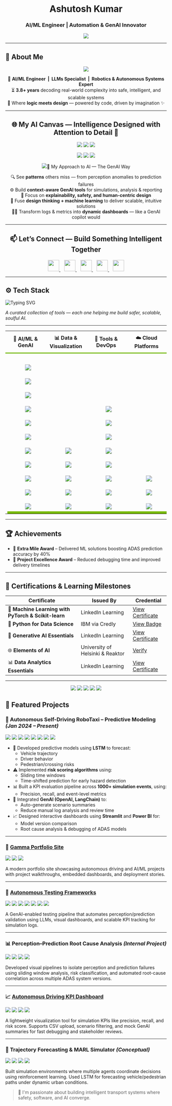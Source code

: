 <h1 align="center">Ashutosh Kumar</h1>
<h3 align="center">AI/ML Engineer | Automation & GenAI Innovator</h3>
<div align="center">
  <img src="https://readme-typing-svg.demolab.com?font=Fira+Code&size=22&pause=1000&color=76B900&center=true&vCenter=true&width=1000&lines=Crafting+GenAI-powered+robotics+where+attention+drives+intelligence.;Designing+AI+systems+that+see%2C+adapt%2C+and+act+with+precision.;Because+in+the+world+of+intelligent+machines%2C+attention+changes+everything.">
</div>


---

## 🧠 About Me

<div align="center">
  <img src="https://readme-typing-svg.demolab.com?font=Fira+Code&size=22&pause=800&color=76B900&center=true&vCenter=true&width=1000&lines=Designing+autonomous+intelligence+like+a+GenAI+copilot...;Bridging+software+and+safety+with+data-driven+elegance.;When+deep+learning+meets+deep+understanding."/>
</div>

<div align="center">

🚗 **AI/ML Engineer&nbsp;&nbsp;|&nbsp;&nbsp;LLMs Specialist&nbsp;&nbsp;|&nbsp;&nbsp;Robotics & Autonomous Systems Expert**  
⏳ **3.8+ years** decoding real-world complexity into safe, intelligent, and scalable systems  
🎨 Where **logic meets design** — powered by code, driven by imagination ✨

</div>


---

<h2 align="center">🌐 My AI Canvas — Intelligence Designed with Attention to Detail 🎯</h2>

<p align="center">
  <img src="https://img.shields.io/badge/🤖 Autonomous Driving-ADAS Level 1–5-004080?style=plastic&logo=tesla&logoColor=white"/>
  <img src="https://img.shields.io/badge/🔄 Scenario Automation-Real → Synthetic-8e44ad?style=plastic&logo=python&logoColor=white"/>
  <img src="https://img.shields.io/badge/🧠 LSTM + MARL-Cognitive Prediction-e67e22?style=plastic&logo=pytorch&logoColor=white"/>
</p>
<p align="center">
  <img src="https://img.shields.io/badge/⚙️ GenAI Pipelines-OpenAI × LangChain-1abc9c?style=plastic&logo=openai&logoColor=white"/>
  <img src="https://img.shields.io/badge/📚 RAG Flows-Auto Summarization-34495e?style=plastic&logo=openai&logoColor=white"/>
  <img src="https://img.shields.io/badge/📊 KPI Dashboards-A/B Insights + Testing-f1c40f?style=plastic&logo=powerbi&logoColor=black"/>
</p>

<p align="center">
  <img src="https://readme-typing-svg.demolab.com?font=Fira+Code&size=22&pause=1200&color=76B900&center=true&vCenter=true&width=800&height=40&lines=✨+Designing+systems+with+intelligence+and+intuition.;🧠+Where+AI+meets+creativity%2C+magic+



---

<h2 align="center">🤖 My Approach to AI — The GenAI Way</h2>

<p align="center">
  🔍 See <strong>patterns</strong> others miss — from perception anomalies to prediction failures  
  <br>⚙️ Build <strong>context-aware GenAI tools</strong> for simulations, analysis & reporting  
  <br>🎯 Focus on <strong>explainability, safety, and human-centric design</strong>  
  <br>🎨 Fuse <strong>design thinking + machine learning</strong> to deliver scalable, intuitive solutions  
  <br>🧙‍♂️ Transform logs & metrics into <strong>dynamic dashboards</strong> — like a GenAI copilot would  
</p>

---
<h2 align="center">📫 Let’s Connect — Build Something Intelligent Together</h2>

<p align="center" style="margin-top: 20px;">
  <a href="https://www.linkedin.com/in/ashutoshrskiaa">
    <img src="https://img.shields.io/badge/LinkedIn-0A66C2?style=plastic&logo=linkedin&logoColor=white" height="35"/>
  </a>&nbsp;&nbsp;
  
  <a href="mailto:ashutoshrskiaa@gmail.com">
    <img src="https://img.shields.io/badge/Gmail-D14836?style=plastic&logo=gmail&logoColor=white" height="35"/>
  </a>&nbsp;&nbsp;
  
  <a href="https://autonomous-driving-innov-d7ai06c.gamma.site/ashutoshkumar">
  <img src="https://img.shields.io/badge/Portfolio-76B900?style=plastic&logo=About.me&logoColor=white" height="35"/>
</a>&nbsp;&nbsp;

  <a href="https://github.com/rskiaa">
    <img src="https://img.shields.io/badge/GitHub-181717?style=plastic&logo=github&logoColor=white" height="35"/>
  </a>&nbsp;&nbsp;
  
  <a href="https://leetcode.com/u/Ashutoshrskiaa/">
    <img src="https://img.shields.io/badge/LeetCode-FFA116?style=plastic&logo=leetcode&logoColor=black" height="35"/>
  </a>
</p>


---
## ⚙️ Tech Stack

<div align="left">
  <img src="https://readme-typing-svg.demolab.com?font=Fira+Code&size=22&pause=1000&color=76B900&vCenter=true&width=650&lines=My+Healing+Tech+Stack;Tools+chosen+with+attention+and+intention;Built+for+safe%2C+scalable%2C+soulful+AI" alt="Typing SVG" />
</div>

<em> A curated collection of tools — each one helping me build safer, scalable, soulful AI.</em>

---

<table style="border-collapse: collapse; width: 100%; table-layout: fixed; text-align: center;">

<!-- Headings Row -->
<tr>
<th style="padding: 10px; border-bottom: 3px solid #76B900; width: 25%;">🧠 AI/ML & GenAI</th>
<th style="padding: 10px; border-bottom: 3px solid #76B900; width: 25%;">📊 Data & Visualization</th>
<th style="padding: 10px; border-bottom: 3px solid #76B900; width: 25%;">🧰 Tools & DevOps</th>
<th style="padding: 10px; border-bottom: 3px solid #76B900; width: 25%;">☁️ Cloud Platforms</th>
</tr>

<!-- Badges Row -->
<tr style="height: 500px; vertical-align: top;">

<!-- AI/ML -->
<td style="position: relative; height: 500px;">
<div style="position: absolute; bottom: 0; width: 100%; display: flex; flex-direction: column; align-items: center; transform: scale(1.2); transform-origin: bottom;">
<img src="https://img.shields.io/badge/Python-3670A0?style=for-the-badge&logo=python&logoColor=ffdd54"/><br>
<img src="https://img.shields.io/badge/PyTorch-EE4C2C?style=for-the-badge&logo=pytorch&logoColor=white"/><br>
<img src="https://img.shields.io/badge/Scikit--learn-F7931E?style=for-the-badge&logo=scikit-learn&logoColor=white"/><br>
<img src="https://img.shields.io/badge/TensorFlow-FF6F00?style=for-the-badge&logo=tensorflow&logoColor=white"/><br>
<img src="https://img.shields.io/badge/OpenCV-27338e?style=for-the-badge&logo=opencv&logoColor=white"/><br>
<img src="https://img.shields.io/badge/LangChain-000000?style=for-the-badge&logo=LangChain&logoColor=white"/><br>
<img src="https://img.shields.io/badge/HuggingFace-FCC624?style=for-the-badge&logo=huggingface&logoColor=black"/><br>
<img src="https://img.shields.io/badge/OpenAI-412991?style=for-the-badge&logo=openai&logoColor=white"/><br>
<img src="https://img.shields.io/badge/FAISS-005571?style=for-the-badge&logo=meta&logoColor=white"/><br>
<img src="https://img.shields.io/badge/Pinecone-03A9F4?style=for-the-badge&logo=pinecone&logoColor=white"/><br>
<img src="https://img.shields.io/badge/Weaviate-ff5f00?style=for-the-badge&logo=weaviate&logoColor=white"/>
<div style="height: 6px; width: 85%; background-color: #76B900; margin-top: 5px;"></div>
</div>
</td>

<!-- Data & Visualization -->
<td style="position: relative; height: 500px;">
<div style="position: absolute; bottom: 0; width: 100%; display: flex; flex-direction: column; align-items: center; transform: scale(1.2); transform-origin: bottom;">
<img src="https://img.shields.io/badge/Pandas-150458?style=for-the-badge&logo=pandas&logoColor=white"/><br>
<img src="https://img.shields.io/badge/NumPy-013243?style=for-the-badge&logo=numpy&logoColor=white"/><br>
<img src="https://img.shields.io/badge/Power%20BI-F2C811?style=for-the-badge&logo=powerbi&logoColor=black"/><br>
<img src="https://img.shields.io/badge/MySQL-00758F?style=for-the-badge&logo=mysql&logoColor=white"/><br>
<img src="https://img.shields.io/badge/Excel-217346?style=for-the-badge&logo=microsoft-excel&logoColor=white"/>
<div style="height: 6px; width: 85%; background-color: #76B900; margin-top: 5px;"></div>
</div>
</td>

<!-- Tools & DevOps -->
<td style="position: relative; height: 500px;">
<div style="position: absolute; bottom: 0; width: 100%; display: flex; flex-direction: column; align-items: center; transform: scale(1.2); transform-origin: bottom;">
<img src="https://img.shields.io/badge/Git-F05032?style=for-the-badge&logo=git&logoColor=white"/><br>
<img src="https://img.shields.io/badge/GitHub-181717?style=for-the-badge&logo=github&logoColor=white"/><br>
<img src="https://img.shields.io/badge/Docker-2496ED?style=for-the-badge&logo=docker&logoColor=white"/><br>
<img src="https://img.shields.io/badge/Linux-FCC624?style=for-the-badge&logo=linux&logoColor=black"/><br>
<img src="https://img.shields.io/badge/Jupyter-F37626?style=for-the-badge&logo=jupyter&logoColor=white"/><br>
<img src="https://img.shields.io/badge/MLflow-0194E2?style=for-the-badge&logo=mlflow&logoColor=white"/><br>
<img src="https://img.shields.io/badge/CI%2FCD-2C3E50?style=for-the-badge&logo=githubactions&logoColor=white"/><br>
<img src="https://img.shields.io/badge/Streamlit-FF4B4B?style=for-the-badge&logo=streamlit&logoColor=white"/>
<div style="height: 6px; width: 85%; background-color: #76B900; margin-top: 5px;"></div>
</div>
</td>

<!-- Cloud Platforms -->
<td style="position: relative; height: 500px;">
<div style="position: absolute; bottom: 0; width: 100%; display: flex; flex-direction: column; align-items: center; transform: scale(1.2); transform-origin: bottom;">
<img src="https://img.shields.io/badge/Azure-0078D4?style=for-the-badge&logo=microsoft-azure&logoColor=white"/><br>
<img src="https://img.shields.io/badge/AWS-FF9900?style=for-the-badge&logo=amazon-aws&logoColor=white"/><br>
<img src="https://img.shields.io/badge/GCP-4285F4?style=for-the-badge&logo=google-cloud&logoColor=white"/>
<div style="height: 6px; width: 85%; background-color: #76B900; margin-top: 5px;"></div>
</div>
</td>
</tr>
</table>

---

## 🏆 Achievements

- 🥇 **Extra Mile Award** – Delivered ML solutions boosting ADAS prediction accuracy by 40%
- 🥈 **Project Excellence Award** – Reduced debugging time and improved delivery timelines

---

## 📜 Certifications & Learning Milestones

| Certificate | Issued By | Credential |
|------------|-----------|------------|
| 🧠 **Machine Learning with PyTorch & Scikit-learn** | LinkedIn Learning | [View Certificate](https://www.linkedin.com/learning/certificates/e5dbdd80fcf133153b9b7cfb1d3040a90374849d9f9dfedb3440b42cb830062d) |
| 🐍 **Python for Data Science** | IBM via Credly | [View Badge](https://www.credly.com/badges/fddef4a6-142f-43e3-ab50-f82ee36d169a/public_url) |
| 🤖 **Generative AI Essentials** | LinkedIn Learning | [View Certificate](https://www.linkedin.com/learning/certificates/80b734a790bd434390adc546f888b5c2d64c5b0a40f33183bb756387a7527002) |
| 🌐 **Elements of AI** | University of Helsinki & Reaktor | [Verify](https://certificates.mooc.fi/validate/fhhzj5vl5a) |
| 📊 **Data Analytics Essentials** | LinkedIn Learning | [View Certificate](https://www.linkedin.com/learning/certificates/4ef1db1672430b21353d27e575d38a71c9fef4520e676356752b3ffe8846b312) |

---

<p align="center">
  <img src="https://img.shields.io/badge/Machine%20Learning-PyTorch%20%26%20Scikit--learn-EE4C2C?style=for-the-badge&logo=pytorch&logoColor=white"/>
  <img src="https://img.shields.io/badge/Python%20for%20Data%20Science-IBM-3670A0?style=for-the-badge&logo=python&logoColor=ffdd54"/>
  <img src="https://img.shields.io/badge/Generative%20AI%20Essentials-OpenAI-412991?style=for-the-badge&logo=openai&logoColor=white"/>
  <img src="https://img.shields.io/badge/Elements%20of%20AI-Helsinki-000000?style=for-the-badge&logo=mooc&logoColor=white"/>
  <img src="https://img.shields.io/badge/Data%20Analytics%20Essentials-LinkedIn%20Learning-0077B5?style=for-the-badge&logo=linkedin&logoColor=white"/>
</p>

## 📌 Featured Projects

### 🚕 Autonomous Self-Driving RoboTaxi – Predictive Modeling *(Jan 2024 – Present)*  
<p>
  <img src="https://img.shields.io/badge/Python-3670A0?style=flat&logo=python&logoColor=ffdd54"/>
  <img src="https://img.shields.io/badge/PyTorch-EE4C2C?style=flat&logo=pytorch&logoColor=white"/>
  <img src="https://img.shields.io/badge/Streamlit-FF4B4B?style=flat&logo=streamlit&logoColor=white"/>
  <img src="https://img.shields.io/badge/Pandas-150458?style=flat&logo=pandas&logoColor=white"/>
  <img src="https://img.shields.io/badge/PowerBI-F2C811?style=flat&logo=powerbi&logoColor=black"/>
  <img src="https://img.shields.io/badge/OpenCV-27338e?style=flat&logo=opencv&logoColor=white"/>
  <img src="https://img.shields.io/badge/OpenAI-412991?style=flat&logo=openai&logoColor=white"/>
  <img src="https://img.shields.io/badge/LangChain-000000?style=flat&logo=LangChain&logoColor=white"/>
</p>

- 🔮 Developed predictive models using **LSTM** to forecast:
  - Vehicle trajectory
  - Driver behavior
  - Pedestrian/crossing risks
- ⚠️ Implemented **risk scoring algorithms** using:
  - Sliding time windows  
  - Time-shifted prediction for early hazard detection
- 📊 Built a KPI evaluation pipeline across **1000+ simulation events**, using:
  - Precision, recall, and event-level metrics
- 🤖 Integrated **GenAI (OpenAI, LangChain)** to:
  - Auto-generate scenario summaries
  - Reduce manual log analysis and review time
- 📈 Designed interactive dashboards using **Streamlit** and **Power BI** for:
  - Model version comparison
  - Root cause analysis & debugging of ADAS models

---

### 🔗 [Gamma Portfolio Site](https://autonomous-driving-innov-d7ai06c.gamma.site/ashutoshkumar)
<p>
  <img src="https://img.shields.io/badge/Streamlit-FF4B4B?style=flat&logo=streamlit&logoColor=white"/>
  <img src="https://img.shields.io/badge/Markdown-000000?style=flat&logo=markdown&logoColor=white"/>
  <img src="https://img.shields.io/badge/Gamma-00C853?style=flat&logoColor=white"/>
</p>

A modern portfolio site showcasing autonomous driving and AI/ML projects with project walkthroughs, embedded dashboards, and deployment stories.

---

### 🧪 [Autonomous Testing Frameworks](https://github.com/rskiaa/gamma-site)
<p>
  <img src="https://img.shields.io/badge/Python-3670A0?style=flat&logo=python&logoColor=ffdd54"/>
  <img src="https://img.shields.io/badge/OpenCV-27338e?style=flat&logo=opencv&logoColor=white"/>
  <img src="https://img.shields.io/badge/PyTorch-EE4C2C?style=flat&logo=pytorch&logoColor=white"/>
  <img src="https://img.shields.io/badge/Streamlit-FF4B4B?style=flat&logo=streamlit&logoColor=white"/>
  <img src="https://img.shields.io/badge/MLflow-0194E2?style=flat&logo=mlflow&logoColor=white"/>
  <img src="https://img.shields.io/badge/OpenAI-412991?style=flat&logo=openai&logoColor=white"/>
  <img src="https://img.shields.io/badge/HuggingFace-FCC624?style=flat&logo=huggingface&logoColor=black"/>
</p>

A GenAI-enabled testing pipeline that automates perception/prediction validation using LLMs, visual dashboards, and scalable KPI tracking for simulation logs.

---

### 📊 Perception–Prediction Root Cause Analysis *(Internal Project)*
<p>
  <img src="https://img.shields.io/badge/Python-3670A0?style=flat&logo=python&logoColor=ffdd54"/>
  <img src="https://img.shields.io/badge/PowerBI-F2C811?style=flat&logo=powerbi&logoColor=black"/>
  <img src="https://img.shields.io/badge/Pandas-150458?style=flat&logo=pandas&logoColor=white"/>
  <img src="https://img.shields.io/badge/NumPy-013243?style=flat&logo=numpy&logoColor=white"/>
</p>

Developed visual pipelines to isolate perception and prediction failures using sliding window analysis, risk classification, and automated root-cause correlation across multiple ADAS system versions.

---

### 📈 [Autonomous Driving KPI Dashboard](https://github.com/rskiaa/robo-dashboard)
<p>
  <img src="https://img.shields.io/badge/Python-3670A0?style=flat&logo=python&logoColor=ffdd54"/>
  <img src="https://img.shields.io/badge/Streamlit-FF4B4B?style=flat&logo=streamlit&logoColor=white"/>
  <img src="https://img.shields.io/badge/Pandas-150458?style=flat&logo=pandas&logoColor=white"/>
  <img src="https://img.shields.io/badge/Matplotlib-11557C?style=flat&logo=matplotlib&logoColor=white"/>
</p>

A lightweight visualization tool for simulation KPIs like precision, recall, and risk score. Supports CSV upload, scenario filtering, and mock GenAI summaries for fast debugging and stakeholder reviews.

---

### 🧠 Trajectory Forecasting & MARL Simulator *(Conceptual)*
<p>
  <img src="https://img.shields.io/badge/Python-3670A0?style=flat&logo=python&logoColor=ffdd54"/>
  <img src="https://img.shields.io/badge/PyTorch-EE4C2C?style=flat&logo=pytorch&logoColor=white"/>
  <img src="https://img.shields.io/badge/LSTM-6A1B9A?style=flat"/>
  <img src="https://img.shields.io/badge/Multi--Agent%20RL-004D40?style=flat&logoColor=white"/>
</p>

Built simulation environments where multiple agents coordinate decisions using reinforcement learning. Used LSTM for forecasting vehicle/pedestrian paths under dynamic urban conditions.

> 🚀 I'm passionate about building intelligent transport systems where safety, software, and AI converge.

